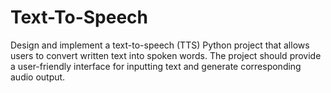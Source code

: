 # Text-To-Speech
Design and implement a text-to-speech (TTS) Python project that allows users to convert written text into spoken words. The project should provide a user-friendly interface for inputting text and generate corresponding audio output.
